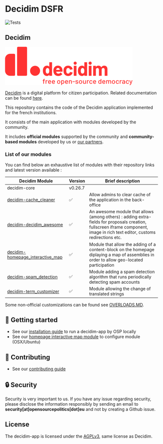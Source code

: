 # Decidim DSFR
![Tests](https://github.com/OpenSourcePolitics/decidim-ditp/actions/workflows/ci_cd.yml/badge.svg?branch=master)

## Decidim
![](./docs/decidim-logo-claim.svg)

[Decidim](https://github.com/decidim/decidim) is a digital platform for citizen participation. Related documentation can be found [here](https://docs.decidim.org).

This repository contains the code of the Decidim application implemented for the french institutions.

It consists of the main application with modules developed by the community.

It includes **official modules** supported by the community and **community-based modules** developed by us or [our partners](https://github.com/decidim-ice).

### List of our modules

You can find below an exhaustive list of modules with their repository links and latest version available :

| Decidim Module                                                                                                          | Version | Brief description                                                                                                                                                            |
|-------------------------------------------------------------------------------------------------------------------------|---------|------------------------------------------------------------------------------------------------------------------------------------------------------------------------------|
| decidim-core                                                                                                            | v0.26.7 |
| [decidim-cache_cleaner](https://github.com/OpenSourcePolitics/decidim-module-cache_cleaner)                             | ✅       | Allow admins to clear cache of the application in the back-office                                                                                                            |
| [decidim-decidim_awesome](https://github.com/decidim-ice/decidim-module-decidim_awesome)                                | ✅       | An awesome module that allows (among others) : adding extra-fields for proposals creation, fullscreen iframe component, image in rich text editor, customs redirections etc. |
| [decidim-homepage_interactive_map](https://github.com/OpenSourcePolitics/decidim-module-homepage_interactive_map)       | ✅       | Module that allow the adding of a content-block on the homepage diplaying a map of assemblies in order to allow geo-located participation                                    |
| [decidim-spam_detection](https://github.com/OpenSourcePolitics/decidim-spam_detection)                                  | ✅       | Module adding a spam detection algorithm that runs periodically detecting spam accounts                                                                                      |
| [decidim-term_customizer](https://github.com/mainio/decidim-module-term_customizer)                                     | ✅       | Module allowing the change of translated strings                                                                                                                             |


Some non-official customizations can be found see [OVERLOADS.MD](./OVERLOADS.md).

## 🚀 Getting started
- See our [installation guide](./docs/GETTING_STARTED.md) to run a decidim-app by OSP locally
- See our [homepage interactive map module](./docs/HOMEPAGE_INTERACTIVE_MAP.md) to configure module (OSX/Ubuntu)

## 👋 Contributing
- See our [contributing guide](./docs/CONTRIBUTING.md)

## 🔒 Security
Security is very important to us. If you have any issue regarding security, please disclose the information responsibly by sending an email to **security[at]opensourcepolitics[dot]eu** and not by creating a Github issue.

## License
The decidim-app is licensed under the [AGPLv3](./LICENSE-AGPLV3.txt), same license as Decidim.
